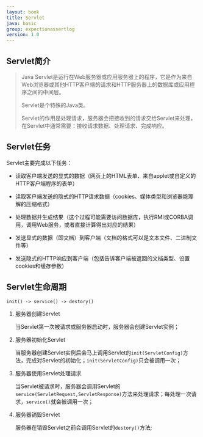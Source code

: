 ```yaml
---
layout: book
title: Servlet
java: basic
group: expectionassertlog
version: 1.0
---
```


## Servlet简介
> Java Servlet是运行在Web服务器或应用服务器上的程序，它是作为来自Web浏览器或其他HTTP客户端的请求和HTTP服务器上的数据库或应用程序之间的中间层。
>
> Servlet是个特殊的Java类。
>
> Servlet的作用是处理请求，服务器会把接收到的请求交给Servlet来处理，在Servlet中通常需要：接收请求数据、处理请求、完成响应。

## Servlet任务

Servlet主要完成以下任务：

- 读取客户端发送的显式的数据（网页上的HTML表单、来自applet或自定义的HTTP客户端程序的表单）

- 读取客户端发送的隐式的HTTP请求数据（cookies、媒体类型和浏览器能理解的压缩格式）

- 处理数据并生成结果（这个过程可能需要访问数据库，执行RMI或CORBA调用，调用Web服务，或者直接计算得出对应的结果）

- 发送显式的数据（即文档）到客户端（文档的格式可以是文本文件、二进制文件等）

- 发送隐式的HTTP响应到客户端（包括告诉客户端被返回的文档类型、设置cookies和缓存参数）


## Servlet生命周期
```shell
init() -> service() -> destory()
```
1. 服务器创建Servlet

   当Servlet第一次被请求或服务器启动时，服务器会创建Servlet实例；

2. 服务器初始化Servlet

   当服务器创建Servlet实例后会马上调用Servlet的`init(ServletConfig)`方法，完成对Servlet的初始化；`init(ServletConfig)`只会被调用一次；

3. 服务器使用Servlet处理请求

   当Servlet被请求时，服务器会调用Servlet的`service(ServletRequest,ServletResponse)`方法来处理请求；每处理一次请求，`service()`就会被调用一次；

4. 服务器销毁Servlet

   服务器在销毁Servlet之前会调用Servlet的`destory()`方法;
